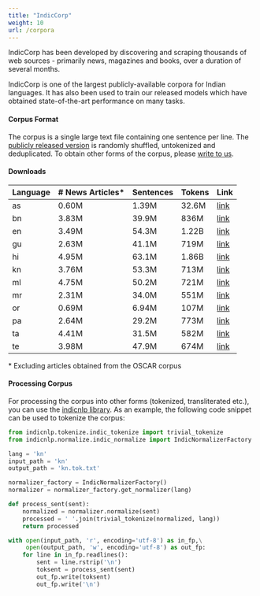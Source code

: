 ```yaml
---
title: "IndicCorp"
weight: 10
url: /corpora
---
```


IndicCorp has been developed by discovering and scraping thousands of web sources - primarily news, magazines and books, over a duration of several months.

IndicCorp is one of the largest publicly-available corpora for Indian languages. It has also been used to train our released models which have obtained state-of-the-art performance on many tasks.


#### Corpus Format

The corpus is a single large text file containing one sentence per line. The [publicly released version](#downloads) is randomly shuffled, untokenized and deduplicated. To obtain other forms of the corpus, please [write to us](/aboutus#contactus).


#### Downloads


| Language | \# News Articles* | Sentences     | Tokens        | Link     |
| -------- | ----------------- | ------------- | ------------- | -------- |
| as       | 0.60M             | 1.39M   |  32.6M  | [link](https://storage.googleapis.com/ai4bharat-public-indic-nlp-corpora/indiccorp/as.tar.xz) |
| bn       | 3.83M             | 39.9M | 836M  | [link](https://storage.googleapis.com/ai4bharat-public-indic-nlp-corpora/indiccorp/bn.tar.xz) |
| en       | 3.49M             | 54.3M | 1.22B | [link](https://storage.googleapis.com/ai4bharat-public-indic-nlp-corpora/indiccorp/en.tar.xz) |
| gu       | 2.63M             | 41.1M | 719M  | [link](https://storage.googleapis.com/ai4bharat-public-indic-nlp-corpora/indiccorp/gu.tar.xz) |
| hi       | 4.95M             | 63.1M |  1.86B | [link](https://storage.googleapis.com/ai4bharat-public-indic-nlp-corpora/indiccorp/hi.tar.xz) |
| kn       | 3.76M             | 53.3M | 713M  | [link](https://storage.googleapis.com/ai4bharat-public-indic-nlp-corpora/indiccorp/bn.tar.xz) |
| ml       | 4.75M             | 50.2M |  721M  | [link](https://storage.googleapis.com/ai4bharat-public-indic-nlp-corpora/indiccorp/ml.tar.xz) |
| mr       | 2.31M             | 34.0M | 551M  | [link](https://storage.googleapis.com/ai4bharat-public-indic-nlp-corpora/indiccorp/mr.tar.xz) |
| or       | 0.69M             | 6.94M   | 107M   | [link](https://storage.googleapis.com/ai4bharat-public-indic-nlp-corpora/indiccorp/or.tar.xz) |
| pa       | 2.64M             | 29.2M |  773M  | [link](https://storage.googleapis.com/ai4bharat-public-indic-nlp-corpora/indiccorp/pa.tar.xz) |
| ta       | 4.41M             |  31.5M   |  582M  | [link](https://storage.googleapis.com/ai4bharat-public-indic-nlp-corpora/indiccorp/ta.tar.xz) |
| te       | 3.98M             | 47.9M   |  674M  | [link](https://storage.googleapis.com/ai4bharat-public-indic-nlp-corpora/indiccorp/te.tar.xz) |

\* Excluding articles obtained from the OSCAR corpus

#### Processing Corpus

For processing the corpus into other forms (tokenized, transliterated etc.), you can use the [indicnlp library](https://github.com/anoopkunchukuttan/indic_nlp_library).  As an example, the following code snippet can be used to tokenize the corpus:

```python
from indicnlp.tokenize.indic_tokenize import trivial_tokenize
from indicnlp.normalize.indic_normalize import IndicNormalizerFactory

lang = 'kn'
input_path = 'kn'
output_path = 'kn.tok.txt'

normalizer_factory = IndicNormalizerFactory()
normalizer = normalizer_factory.get_normalizer(lang)

def process_sent(sent):
    normalized = normalizer.normalize(sent)
    processed = ' '.join(trivial_tokenize(normalized, lang))
    return processed

with open(input_path, 'r', encoding='utf-8') as in_fp,\
	 open(output_path, 'w', encoding='utf-8') as out_fp:
    for line in in_fp.readlines():
        sent = line.rstrip('\n')
        toksent = process_sent(sent)
        out_fp.write(toksent)
        out_fp.write('\n')


```





